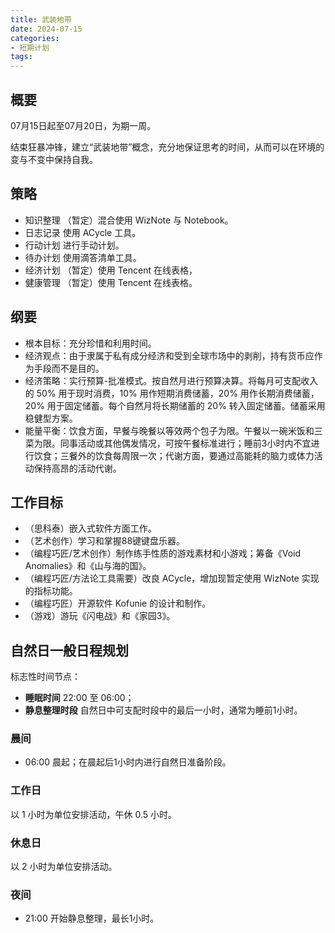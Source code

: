 ```yaml
---
title: 武装地带
date: 2024-07-15
categories:
- 短期计划
tags:
---
```


## 概要

07月15日起至07月20日，为期一周。

结束狂暴冲锋，建立“武装地带”概念，充分地保证思考的时间，从而可以在环境的变与不变中保持自我。

## 策略

- 知识整理 （暂定）混合使用 WizNote 与 Notebook。
- 日志记录 使用 ACycle 工具。
- 行动计划 进行手动计划。
- 待办计划 使用滴答清单工具。
- 经济计划 （暂定）使用 Tencent 在线表格，
- 健康管理 （暂定）使用 Tencent 在线表格。

## 纲要

- 根本目标：充分珍惜和利用时间。
- 经济观点：由于隶属于私有成分经济和受到全球市场中的剥削，持有货币应作为手段而不是目的。
- 经济策略：实行预算-批准模式。按自然月进行预算决算。将每月可支配收入的 50% 用于现时消费，10% 用作短期消费储蓄，20% 用作长期消费储蓄，20% 用于固定储蓄。每个自然月将长期储蓄的 20% 转入固定储蓄。储蓄采用稳健型方案。
- 能量平衡：饮食方面，早餐与晚餐以等效两个包子为限。午餐以一碗米饭和三菜为限。同事活动或其他偶发情况，可按午餐标准进行；睡前3小时内不宜进行饮食；三餐外的饮食每周限一次；代谢方面，要通过高能耗的脑力或体力活动保持高昂的活动代谢。

## 工作目标

- （思科泰）嵌入式软件方面工作。
- （艺术创作）学习和掌握88键键盘乐器。
- （编程巧匠/艺术创作）制作练手性质的游戏素材和小游戏；筹备《Void Anomalies》和《山与海的国》。
- （编程巧匠/方法论工具需要）改良 ACycle，增加现暂定使用 WizNote 实现的指标功能。
- （编程巧匠）开源软件 Kofunie 的设计和制作。
- （游戏）游玩《闪电战》和《家园3》。

## 自然日一般日程规划

标志性时间节点：

- **睡眠时间** 22:00 至 06:00；
- **静息整理时段** 自然日中可支配时段中的最后一小时，通常为睡前1小时。

### 晨间

- 06:00 晨起；在晨起后1小时内进行自然日准备阶段。

### 工作日

以 1 小时为单位安排活动，午休 0.5 小时。

### 休息日

以 2 小时为单位安排活动。

### 夜间

- 21:00 开始静息整理，最长1小时。
